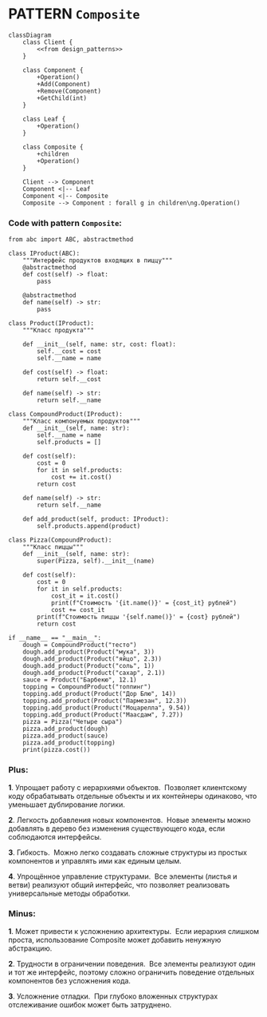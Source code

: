 # PATTERN `Composite`

```mermaid
classDiagram
    class Client {
        <<from design_patterns>>
    }

    class Component {
        +Operation()
        +Add(Component)
        +Remove(Component)
        +GetChild(int)
    }

    class Leaf {
        +Operation()
    }

    class Composite {
        +children
        +Operation()
    }

    Client --> Component
    Component <|-- Leaf
    Component <|-- Composite
    Composite --> Component : forall g in children\ng.Operation()

```

### Code with pattern `Composite`:

```
from abc import ABC, abstractmethod

class IProduct(ABC):
    """Интерфейс продуктов входящих в пиццу"""
    @abstractmethod
    def cost(self) -> float:
        pass

    @abstractmethod
    def name(self) -> str:
        pass

class Product(IProduct):
    """Класс продукта"""

    def __init__(self, name: str, cost: float):
        self.__cost = cost
        self.__name = name

    def cost(self) -> float:
        return self.__cost

    def name(self) -> str:
        return self.__name

class CompoundProduct(IProduct):
    """Класс компонуемых продуктов"""
    def __init__(self, name: str):
        self.__name = name
        self.products = []

    def cost(self):
        cost = 0
        for it in self.products:
            cost += it.cost()
        return cost

    def name(self) -> str:
        return self.__name

    def add_product(self, product: IProduct):
        self.products.append(product)

class Pizza(CompoundProduct):
    """Класс пиццы"""
    def __init__(self, name: str):
        super(Pizza, self).__init__(name)

    def cost(self):
        cost = 0
        for it in self.products:
            cost_it = it.cost()
            print(f"Стоимость '{it.name()}' = {cost_it} рублей")
            cost += cost_it
        print(f"Стоимость пиццы '{self.name()}' = {cost} рублей")
        return cost

if __name__ == "__main__":
    dough = CompoundProduct("тесто")
    dough.add_product(Product("мука", 3))
    dough.add_product(Product("яйцо", 2.3))
    dough.add_product(Product("соль", 1))
    dough.add_product(Product("сахар", 2.1))
    sauce = Product("Барбекю", 12.1)
    topping = CompoundProduct("топпинг")
    topping.add_product(Product("Дор Блю", 14))
    topping.add_product(Product("Пармезан", 12.3))
    topping.add_product(Product("Моцарелла", 9.54))
    topping.add_product(Product("Маасдам", 7.27))
    pizza = Pizza("Четыре сыра")
    pizza.add_product(dough)
    pizza.add_product(sauce)
    pizza.add_product(topping)
    print(pizza.cost())
```

### Plus:

  **1**. Упрощает работу с иерархиями объектов.  Позволяет клиентскому коду обрабатывать отдельные объекты и их контейнеры одинаково, что уменьшает дублирование логики.
  
  **2**. Легкость добавления новых компонентов.  Новые элементы можно добавлять в дерево без изменения существующего кода, если соблюдаются интерфейсы.
  
  **3**. Гибкость.  Можно легко создавать сложные структуры из простых компонентов и управлять ими как единым целым.
  
  **4**. Упрощённое управление структурами.  Все элементы (листья и ветви) реализуют общий интерфейс, что позволяет реализовать универсальные методы обработки.

### Minus:
  **1**. Может привести к усложнению архитектуры.  Если иерархия слишком проста, использование Composite может добавить ненужную абстракцию.
  
  **2**. Трудности в ограничении поведения.  Все элементы реализуют один и тот же интерфейс, поэтому сложно ограничить поведение отдельных компонентов без усложнения кода.
  
  **3**. Усложнение отладки.  При глубоко вложенных структурах отслеживание ошибок может быть затруднено.
